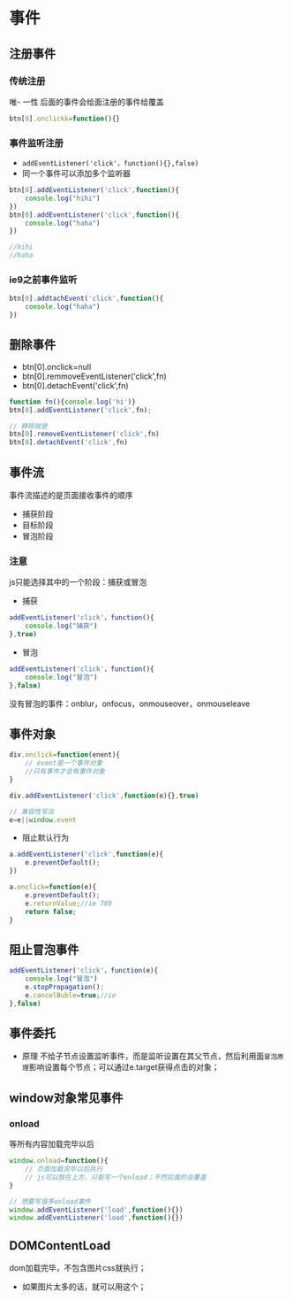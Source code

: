 # 事件

## 注册事件

### 传统注册
唯- 一性 后面的事件会给面注册的事件给覆盖
```js
btn[0].onclickk=function(){}
```

### 事件监听注册
- `addEventListener('click'，function(){},false)`
- 同一个事件可以添加多个监听器

```js
btn[0].addEventListener('click',function(){
    console.log("hihi")
})
btn[0].addEventListener('click',function(){
    console.log("haha")
})

//hihi
//haha
```
### ie9之前事件监听
```js
btn[0].addtachEvent('click',function(){
    console.log("haha")
})
```

## 删除事件

- btn[0].onclick=null
- btn[0].remmoveEventListener('click',fn)
- btn[0].detachEvent('click',fn)
```js
function fn(){console.log('hi')}
btn[0].addEventListener('click',fn);

// 移除就是
btn[0].removeEventListener('click',fn)
btn[0].detachEvent('click',fn)
```

## 事件流
事件流描述的是页面接收事件的顺序
- 捕获阶段
- 目标阶段
- 冒泡阶段

### 注意
js只能选择其中的一个阶段：捕获或冒泡

- 捕获
```js
addEventListener('click'，function(){
    console.log("捕获")
},true)
```

- 冒泡
```js
addEventListener('click'，function(){
    console.log("冒泡")
},false)
```

没有冒泡的事件：onblur，onfocus，onmouseover，onmouseleave

## 事件对象
```js
div.onclick=function(enent){
    // event是一个事件对象
    //只有事件才会有事件对象
}

div.addEventListener('click',function(e){},true)

// 兼容性写法
e=e||window.event
```

-  阻止默认行为
```js
a.addEventListener('click',function(e){
    e.preventDefault();
})

a.onclick=function(e){
    e.preventDefault();
    e.returnValue;//ie 789
    return false;
}
```

## 阻止冒泡事件

```js
addEventListener('click'，function(e){
    console.log("冒泡")
    e.stopPropagation();
    e.cancelBuble=true;//ie
},false)
```

## 事件委托
- 原理
不给子节点设置监听事件，而是监听设置在其父节点，然后利用面`冒泡原理`影响设置每个节点；可以通过e.target获得点击的对象；


## window对象常见事件

### onload
等所有内容加载完毕以后
```js
window.onload=function(){
    // 页面加载完毕以后执行
    // js可以放在上方，只能写一个onload；不然后面的会覆盖
}

// 想要写很多onload事件
window.addEventListener('load',function(){})
window.addEventListener('load',function(){})
```

## DOMContentLoad
dom加载完毕，不包含图片css就执行；
- 如果图片太多的话，就可以用这个；